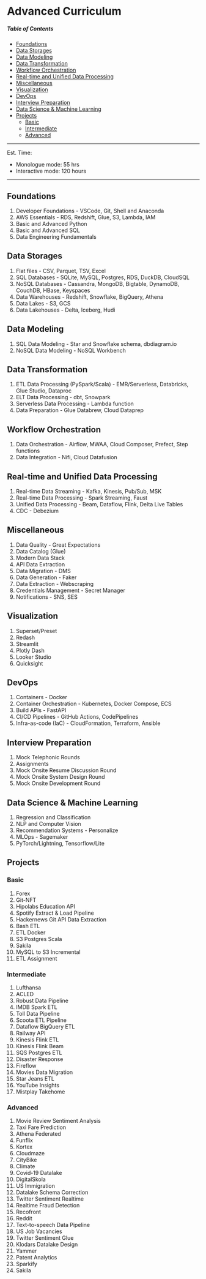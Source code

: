 # Advanced Curriculum

##### Table of Contents

- [Foundations](#foundations)
- [Data Storages](#data-storages)
- [Data Modeling](#data-modeling)
- [Data Transformation](#data-transformation)
- [Workflow Orchestration](#workflow-orchestration)
- [Real-time and Unified Data Processing](#real-time-and-unified-data-processing)
- [Miscellaneous](#miscellaneous)
- [Visualization](#visualization)
- [DevOps](#devops)
- [Interview Preparation](#interview-preparation)
- [Data Science & Machine Learning](#data-science---machine-learning)
- [Projects](#projects)
  * [Basic](#basic)
  * [Intermediate](#intermediate)
  * [Advanced](#advanced)

---

Est. Time:
   - Monologue mode: 55 hrs
   - Interactive mode: 120 hours

---

## Foundations

1. Developer Foundations - VSCode, Git, Shell and Anaconda
1. AWS Essentials - RDS, Redshift, Glue, S3, Lambda, IAM
1. Basic and Advanced Python
1. Basic and Advanced SQL
1. Data Engineering Fundamentals

## Data Storages

1. Flat files - CSV, Parquet, TSV, Excel
1. SQL Databases - SQLite, MySQL, Postgres, RDS, DuckDB, CloudSQL
1. NoSQL Databases - Cassandra, MongoDB, Bigtable, DynamoDB, CouchDB, HBase, Keyspaces
1. Data Warehouses - Redshift, Snowflake, BigQuery, Athena
1. Data Lakes - S3, GCS
1. Data Lakehouses - Delta, Iceberg, Hudi

## Data Modeling

1. SQL Data Modeling - Star and Snowflake schema, dbdiagram.io
1. NoSQL Data Modeling - NoSQL Workbench

## Data Transformation

1. ETL Data Processing (PySpark/Scala) - EMR/Serverless, Databricks, Glue Studio, Dataproc
1. ELT Data Processing - dbt, Snowpark
1. Serverless Data Processing - Lambda function
1. Data Preparation - Glue Databrew, Cloud Dataprep

## Workflow Orchestration

1. Data Orchestration - Airflow, MWAA, Cloud Composer, Prefect, Step functions
1. Data Integration - Nifi, Cloud Datafusion

## Real-time and Unified Data Processing

1. Real-time Data Streaming - Kafka, Kinesis, Pub/Sub, MSK
1. Real-time Data Processing - Spark Streaming, Faust
1. Unified Data Processing - Beam, Dataflow, Flink, Delta Live Tables
1. CDC - Debezium

## Miscellaneous

1. Data Quality - Great Expectations
1. Data Catalog (Glue)
1. Modern Data Stack
1. API Data Extraction
1. Data Migration - DMS
1. Data Generation - Faker
1. Data Extraction - Webscraping
1. Credentials Management - Secret Manager
1. Notifications - SNS, SES

## Visualization

1. Superset/Preset
1. Redash
1. Streamlit
1. Plotly Dash
1. Looker Studio
1. Quicksight

## DevOps

1. Containers - Docker
1. Container Orchestration - Kubernetes, Docker Compose, ECS
1. Build APIs - FastAPI
1. CI/CD Pipelines - GitHub Actions, CodePipelines
1. Infra-as-code (IaC) - CloudFormation, Terraform, Ansible

## Interview Preparation

1. Mock Telephonic Rounds
1. Assignments
1. Mock Onsite Resume Discussion Round
1. Mock Onsite System Design Round
1. Mock Onsite Development Round

## Data Science & Machine Learning

1. Regression and Classification
1. NLP and Computer Vision
1. Recommendation Systems - Personalize
1. MLOps - Sagemaker
1. PyTorch/Lightning, Tensorflow/Lite

## Projects

### Basic

1. Forex
1. Git-NFT
1. Hipolabs Education API
1. Spotify Extract & Load Pipeline
1. Hackernews Git API Data Extraction
1. Bash ETL
1. ETL Docker
1. S3 Postgres Scala
1. Sakila
1. MySQL to S3 Incremental
1. ETL Assignment

### Intermediate

1. Lufthansa
1. ACLED
1. Robust Data Pipeline
1. IMDB Spark ETL
1. Toll Data Pipeline
1. Scoota ETL Pipeline
1. Dataflow BigQuery ETL
1. Railway API
1. Kinesis Flink ETL
1. Kinesis Flink Beam
1. SQS Postgres ETL
1. Disaster Response
1. Fireflow
1. Movies Data Migration
1. Star Jeans ETL
1. YouTube Insights
1. Mistplay Takehome

### Advanced

1. Movie Review Sentiment Analysis
1. Taxi Fare Prediction
1. Athena Federated
1. Funflix
1. Kortex
1. Cloudmaze
1. CityBike
1. Climate
1. Covid-19 Datalake
1. DigitalSkola
1. US Immigration
1. Datalake Schema Correction
1. Twitter Sentiment Realtime
1. Realtime Fraud Detection
1. Recofront
1. Reddit
1. Text-to-speech Data Pipeline
1. US Job Vacancies
1. Twitter Sentiment Glue
1. Klodars Datalake Design
1. Yammer
1. Patent Analytics
1. Sparkify
1. Sakila